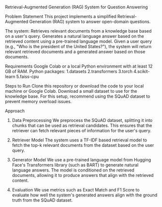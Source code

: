 Retrieval-Augmented Generation (RAG) System for Question Answering

Problem Statement
This project implements a simplified Retrieval-Augmented Generation (RAG) system to answer open-domain questions. 

The system:
Retrieves relevant documents from a knowledge base based on a user's query.
Generates a natural language answer based on the retrieved content using a pre-trained language model.
Given a user query (e.g., "Who is the president of the United States?"), the system will return relevant retrieved documents and a generated answer based on those documents.

Requirements
Google Colab or a local Python environment with at least 12 GB of RAM.
Python packages:
1.datasets
2.transformers
3.torch
4.scikit-learn
5.faiss-cpu

Steps to Run
Clone this repository or download the code to your local machine or Google Colab.
Download a small dataset to use for the knowledge base. For this setup, recommend using the SQuAD dataset to prevent memory overload issues.

Approach
1. Data Preprocessing
We preprocess the SQuAD dataset, splitting it into chunks that can be used as retrieval candidates. This ensures that the retriever can fetch relevant pieces of information for the user's query.

2. Retriever Model
The system uses a TF-IDF based retrieval model to fetch the top-k relevant documents from the dataset based on the user query.

3. Generator Model
We use a pre-trained language model from Hugging Face's Transformers library (such as BART) to generate natural language answers. The model is conditioned on the retrieved documents, allowing it to produce answers that align with the retrieved content.

4. Evaluation
We use metrics such as Exact Match and F1 Score to evaluate how well the system's generated answers align with the ground truth from the SQuAD dataset.

